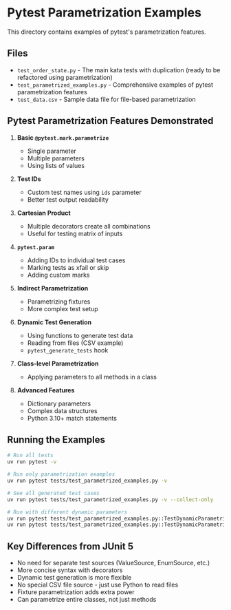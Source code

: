 # Pytest Parametrization Examples

This directory contains examples of pytest's parametrization features.

## Files

- `test_order_state.py` - The main kata tests with duplication (ready to be refactored using parametrization)
- `test_parametrized_examples.py` - Comprehensive examples of pytest parametrization features
- `test_data.csv` - Sample data file for file-based parametrization

## Pytest Parametrization Features Demonstrated

1. **Basic `@pytest.mark.parametrize`**
   - Single parameter
   - Multiple parameters
   - Using lists of values

2. **Test IDs**
   - Custom test names using `ids` parameter
   - Better test output readability

3. **Cartesian Product**
   - Multiple decorators create all combinations
   - Useful for testing matrix of inputs

4. **`pytest.param`**
   - Adding IDs to individual test cases
   - Marking tests as xfail or skip
   - Adding custom marks

5. **Indirect Parametrization**
   - Parametrizing fixtures
   - More complex test setup

6. **Dynamic Test Generation**
   - Using functions to generate test data
   - Reading from files (CSV example)
   - `pytest_generate_tests` hook

7. **Class-level Parametrization**
   - Applying parameters to all methods in a class

8. **Advanced Features**
   - Dictionary parameters
   - Complex data structures
   - Python 3.10+ match statements

## Running the Examples

```bash
# Run all tests
uv run pytest -v

# Run only parametrization examples
uv run pytest tests/test_parametrized_examples.py -v

# See all generated test cases
uv run pytest tests/test_parametrized_examples.py -v --collect-only

# Run with different dynamic parameters
uv run pytest tests/test_parametrized_examples.py::TestDynamicParametrization -v
uv run pytest tests/test_parametrized_examples.py::TestDynamicParametrization -vv
```

## Key Differences from JUnit 5

- No need for separate test sources (ValueSource, EnumSource, etc.)
- More concise syntax with decorators
- Dynamic test generation is more flexible
- No special CSV file source - just use Python to read files
- Fixture parametrization adds extra power
- Can parametrize entire classes, not just methods
